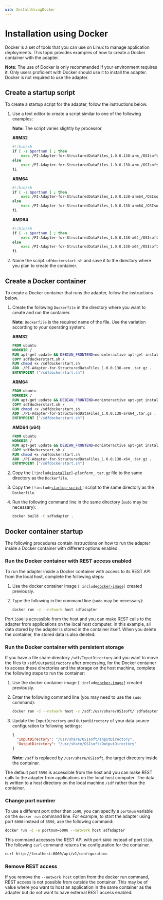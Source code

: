```yaml
---
uid: InstallUsingDocker
---
```


# Installation using Docker

Docker is a set of tools that you can use on Linux to manage application deployments. This topic provides examples of how to create a Docker container with the adapter.

**Note:** The use of Docker is only recommended if your environment requires it. Only users proficient with Docker should use it to install the adapter. Docker is not required to use the adapter.

## Create a startup script

To create a startup script for the adapter, follow the instructions below.

1. Use a text editor to create a script similar to one of the following examples:

    **Note:** The script varies slightly by processor.

    <!-- PRERELEASE REMINDER: Update {adapter} and {version} placeholders. Example: bacnet, 1.1.0.192 -->
    
    **ARM32**

    ```bash
    #!/bin/sh
    if [ -z $portnum ] ; then
        exec /PI-Adapter-for-StructuredDataFiles_1.0.0.138-arm_/OSIsoft.Data.System.Host
    else
        exec /PI-Adapter-for-StructuredDataFiles_1.0.0.138-arm_/OSIsoft.Data.System.Host --port:$portnum
    fi
    ```

    **ARM64**

    ```bash
    #!/bin/sh
    if [ -z $portnum ] ; then
        exec /PI-Adapter-for-StructuredDataFiles_1.0.0.138-arm64_/OSIsoft.Data.System.Host
    else
        exec /PI-Adapter-for-StructuredDataFiles_1.0.0.138-arm64_/OSIsoft.Data.System.Host --port:$portnum
    fi
    ```

    **AMD64**
            
    ```bash
    #!/bin/sh
    if [ -z $portnum ] ; then
        exec /PI-Adapter-for-StructuredDataFiles_1.0.0.138-x64_/OSIsoft.Data.System.Host
    else
        exec /PI-Adapter-for-StructuredDataFiles_1.0.0.138-x64_/OSIsoft.Data.System.Host --port:$portnum
    fi
    ```

2. Name the script `sdfdockerstart.sh` and save it to the directory where you plan to create the container.


## Create a Docker container

To create a Docker container that runs the adapter, follow the instructions below.

1. Create the following `Dockerfile` in the directory where you want to create and run the container.

    **Note:** `Dockerfile` is the required name of the file. Use the variation according to your operating system:

    **ARM32**
    
    ```dockerfile
    FROM ubuntu
    WORKDIR /
    RUN apt-get update && DEBIAN_FRONTEND=noninteractive apt-get install -y ca-certificates libicu60 libssl1.1 curl
    COPY sdfdockerstart.sh /
    RUN chmod +x /sdfdockerstart.sh
    ADD ./PI-Adapter-for-StructuredDataFiles_1.0.0.138-arm_.tar.gz .
    ENTRYPOINT ["/sdfdockerstart.sh"]
    ```

    **ARM64**

    ```dockerfile
    FROM ubuntu
    WORKDIR /
    RUN apt-get update && DEBIAN_FRONTEND=noninteractive apt-get install -y ca-certificates libicu66 libssl1.1 curl
    COPY sdfdockerstart.sh /
    RUN chmod +x /sdfdockerstart.sh
    ADD ./PI-Adapter-for-StructuredDataFiles_1.0.0.138-arm64_.tar.gz .
    ENTRYPOINT ["/sdfdockerstart.sh"]
    ```
    
	**AMD64 (x64)**

    ```dockerfile
    FROM ubuntu
    WORKDIR /
    RUN apt-get update && DEBIAN_FRONTEND=noninteractive apt-get install -y ca-certificates libicu66 libssl1.1 curl
    COPY sdfdockerstart.sh /
    RUN chmod +x /sdfdockerstart.sh
    ADD ./PI-Adapter-for-StructuredDataFiles_1.0.0.138-x64_.tar.gz .
    ENTRYPOINT ["/sdfdockerstart.sh"]
    ```

2. Copy the <code>[!include[installer](../_includes/inline/installer-name.md)]-<var>platform</var>_.tar.gz</code> file to the same directory as the `Dockerfile`.

3. Copy the <code>[!include[startup-script](../_includes/inline/startup-script.md)]</code> script to the same directory as the `Dockerfile`.

4. Run the following command line in the same directory (`sudo` may be necessary):

    ```bash
    docker build -t sdfadapter .
    ```

## Docker container startup

The following procedures contain instructions on how to run the adapter inside a Docker container with different options enabled.

### Run the Docker container with REST access enabled

To run the adapter inside a Docker container with access to its REST API from the local host, complete the following steps:

1. Use the docker container image <code>[!include[docker-image](../_includes/inline/docker-image.md)]</code> created previously.

2. Type the following in the command line (`sudo` may be necessary):

    ```bash
    docker run -d --network host sdfadapter
    ```

Port `5590` is accessible from the host and you can make REST calls to the adapter from applications on the local host computer. In this example, all data stored by the adapter is stored in the container itself. When you delete the container, the stored data is also deleted.

### Run the Docker container with persistent storage

If you have a file share directory `/sdf/InputDirectory` and you want to move the files to `/sdf/OutputDirectory` after processing, for the Docker container to access these directories and the storage on the host machine, complete the following steps to run the container:

1. Use the docker container image <code>[!include[docker-image](../_includes/inline/docker-image.md)]</code> created previously.

2. Enter the following command line (you may need to use the `sudo` command):

    ```bash
    docker run -d --network host -v /sdf:/usr/share/OSIsoft/ sdfadapter
    ```

3. Update the `InputDirectory` and `OutputDirectory` of your data source configuration to following settings:

    ```json
    {
      "InputDirectory": "/usr/share/OSIsoft/InputDirectory",
      "OutputDirectory": "/usr/share/OSIsoft/OutputDirectory"
    }
    ```

    **Note:** `/sdf` is replaced by `/usr/share/OSIsoft`, the target directory inside the container.

The default port `5590` is accessible from the host and you can make REST calls to the adapter from applications on the local host computer. The data is written to a host directory on the local machine `/sdf` rather than the container.

### Change port number

To use a different port other than `5590`, you can specify a `portnum` variable on the `docker run` command line. For example, to start the adapter using port `6000` instead of `5590`, use the following command:

```bash
docker run -d -e portnum=6000 --network host sdfadapter
```

This command accesses the REST API with port `6000` instead of port `5590`. The following `curl` command returns the configuration for the container.

```bash
curl http://localhost:6000/api/v1/configuration
```

### Remove REST access

If you remove the `--network host` option from the docker run command, REST access is not possible from outside the container. This may be of value where you want to host an application in the same container as the adapter but do not want to have external REST access enabled.
